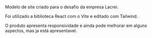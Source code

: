 Modelo de site criado para o desafio da empresa Lacrei.

Foi utilizado a biblioteca React com o Vite e editado com Tailwind.

O produto apresenta responsividade e ainda pode melhorar em alguns aspectos, mas ja está apresentavel.